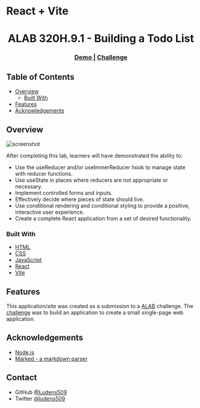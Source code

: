 # React + Vite

<!-- Please update value in the {}  -->

<h1 align="center">ALAB 320H.9.1 - Building a Todo List</h1>


<div align="center">
  <h3>
    <a href="#">
      Demo
    </a>
    <span> | </span>
    <a href="https://ps-react-curriculum.herokuapp.com/320/9/lab/">
      Challenge
    </a>
  </h3>
</div>

<!-- TABLE OF CONTENTS -->

## Table of Contents


- [Overview](#overview)
  - [Built With](#built-with)
- [Features](#features)
- [Acknowledgements](#acknowledgements)

<!-- OVERVIEW -->

## Overview

![screenshot]()

After completing this lab, learners will have demonstrated the ability to:

- Use the useReducer and/or useImmerReducer hook to manage state with reducer functions.
- Use useState in places where reducers are not appropriate or necessary.
- Implement controlled forms and inputs.
- Effectively decide where pieces of state should live.
- Use conditional rendering and conditional styling to provide a positive, interactive user experience.
- Create a complete React application from a set of desired functionality.

### Built With

<!-- This section should list any major frameworks that you built your project using. Here are a few examples.-->

- [HTML](#)
- [CSS](#)  
- [JavaScript](https://www.javascript.com/)
- [React](https://react.com/)
- [Vite](https://vite.com/)

## Features

<!-- List the features of your application or follow the template. Don't share the figma file here :) -->

This application/site was created as a submission to a [ALAB](https://ps-react-curriculum.herokuapp.com/320/9/lab/) challenge. The [challenge](https://www.canva.com/design/DAFtDB2xfOk/xEpMguB7x3VPSkrx3KaJgw/edit) was to build an application to create a small single-page web application.


## Acknowledgements

<!-- This section should list any articles or add-ons/plugins that helps you to complete the project. This is optional but it will help you in the future. For exmpale -->


- [Node.js](https://nodejs.org/)
- [Marked - a markdown parser](https://github.com/chjj/marked)

## Contact

- GitHub [@Ludens509](https://github.com/Ludens509)
- Twitter [@ludens509](https://twitter.com/ludens509)


